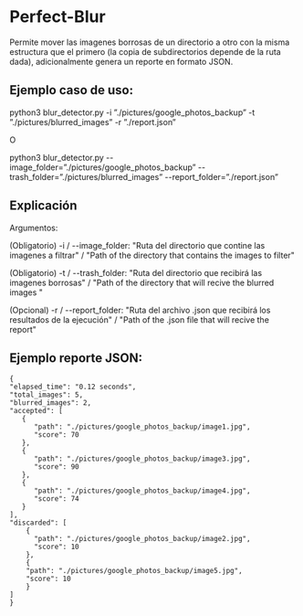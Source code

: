 # Perfect-Blur
Permite mover las imagenes borrosas de un directorio a otro con la misma estructura que el primero (la copia de subdirectorios depende de la ruta dada), adicionalmente genera un reporte en formato JSON.


## Ejemplo caso de uso:

python3 blur_detector.py -i ”./pictures/google_photos_backup” -t ”./pictures/blurred_images” -r ”./report.json”

O

python3 blur_detector.py --image_folder=”./pictures/google_photos_backup” --trash_folder=”./pictures/blurred_images” --report_folder=”./report.json”

## Explicación

Argumentos: 

 (Obligatorio) -i / --image_folder: "Ruta del directorio que contine las imagenes a filtrar" / "Path of the directory that contains the images to filter"
 
 (Obligatorio) -t / --trash_folder: "Ruta del directorio que recibirá las imagenes borrosas" / "Path of the directory that will recive the blurred images "
 
 (Opcional)    -r / --report_folder: "Ruta del archivo .json que recibirá los resultados de la ejecución" /  "Path of the .json file that will recive the report"

## Ejemplo reporte JSON:

    {
    "elapsed_time": "0.12 seconds",
    "total_images": 5,
    "blurred_images": 2,
    "accepted": [
       {
          "path": "./pictures/google_photos_backup/image1.jpg",
          "score": 70
       },
       {
          "path": "./pictures/google_photos_backup/image3.jpg",
          "score": 90
       },
       {
          "path": "./pictures/google_photos_backup/image4.jpg",
          "score": 74
       }
    ],
    "discarded": [
        {
          "path": "./pictures/google_photos_backup/image2.jpg",
          "score": 10
        },
        {
        "path": "./pictures/google_photos_backup/image5.jpg",
        "score": 10
        }
    ]
    }
